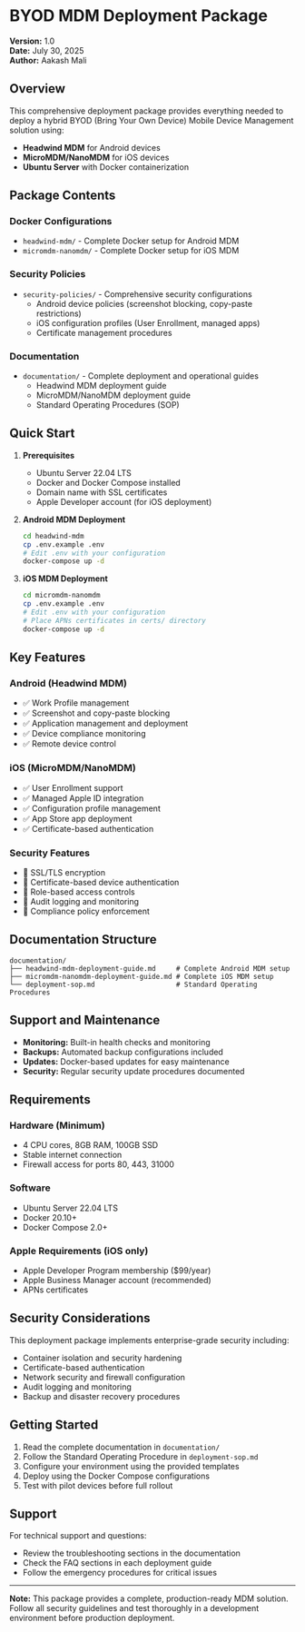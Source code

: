 # BYOD MDM Deployment Package

**Version:** 1.0  
**Date:** July 30, 2025  
**Author:** Aakash Mali  

## Overview

This comprehensive deployment package provides everything needed to deploy a hybrid BYOD (Bring Your Own Device) Mobile Device Management solution using:

- **Headwind MDM** for Android devices
- **MicroMDM/NanoMDM** for iOS devices
- **Ubuntu Server** with Docker containerization

## Package Contents

### Docker Configurations
- `headwind-mdm/` - Complete Docker setup for Android MDM
- `micromdm-nanomdm/` - Complete Docker setup for iOS MDM

### Security Policies
- `security-policies/` - Comprehensive security configurations
  - Android device policies (screenshot blocking, copy-paste restrictions)
  - iOS configuration profiles (User Enrollment, managed apps)
  - Certificate management procedures

### Documentation
- `documentation/` - Complete deployment and operational guides
  - Headwind MDM deployment guide
  - MicroMDM/NanoMDM deployment guide
  - Standard Operating Procedures (SOP)

## Quick Start

1. **Prerequisites**
   - Ubuntu Server 22.04 LTS
   - Docker and Docker Compose installed
   - Domain name with SSL certificates
   - Apple Developer account (for iOS deployment)

2. **Android MDM Deployment**
   ```bash
   cd headwind-mdm
   cp .env.example .env
   # Edit .env with your configuration
   docker-compose up -d
   ```

3. **iOS MDM Deployment**
   ```bash
   cd micromdm-nanomdm
   cp .env.example .env
   # Edit .env with your configuration
   # Place APNs certificates in certs/ directory
   docker-compose up -d
   ```

## Key Features

### Android (Headwind MDM)
- ✅ Work Profile management
- ✅ Screenshot and copy-paste blocking
- ✅ Application management and deployment
- ✅ Device compliance monitoring
- ✅ Remote device control

### iOS (MicroMDM/NanoMDM)
- ✅ User Enrollment support
- ✅ Managed Apple ID integration
- ✅ Configuration profile management
- ✅ App Store app deployment
- ✅ Certificate-based authentication

### Security Features
- 🔐 SSL/TLS encryption
- 🔐 Certificate-based device authentication
- 🔐 Role-based access controls
- 🔐 Audit logging and monitoring
- 🔐 Compliance policy enforcement

## Documentation Structure

```
documentation/
├── headwind-mdm-deployment-guide.md     # Complete Android MDM setup
├── micromdm-nanomdm-deployment-guide.md # Complete iOS MDM setup
└── deployment-sop.md                    # Standard Operating Procedures
```

## Support and Maintenance

- **Monitoring:** Built-in health checks and monitoring
- **Backups:** Automated backup configurations included
- **Updates:** Docker-based updates for easy maintenance
- **Security:** Regular security update procedures documented

## Requirements

### Hardware (Minimum)
- 4 CPU cores, 8GB RAM, 100GB SSD
- Stable internet connection
- Firewall access for ports 80, 443, 31000

### Software
- Ubuntu Server 22.04 LTS
- Docker 20.10+
- Docker Compose 2.0+

### Apple Requirements (iOS only)
- Apple Developer Program membership ($99/year)
- Apple Business Manager account (recommended)
- APNs certificates

## Security Considerations

This deployment package implements enterprise-grade security including:

- Container isolation and security hardening
- Certificate-based authentication
- Network security and firewall configuration
- Audit logging and monitoring
- Backup and disaster recovery procedures

## Getting Started

1. Read the complete documentation in `documentation/`
2. Follow the Standard Operating Procedure in `deployment-sop.md`
3. Configure your environment using the provided templates
4. Deploy using the Docker Compose configurations
5. Test with pilot devices before full rollout

## Support

For technical support and questions:
- Review the troubleshooting sections in the documentation
- Check the FAQ sections in each deployment guide
- Follow the emergency procedures for critical issues

---

**Note:** This package provides a complete, production-ready MDM solution. Follow all security guidelines and test thoroughly in a development environment before production deployment.

